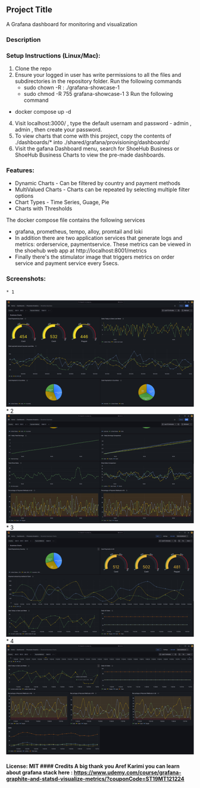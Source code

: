## Project Title 
A Grafana dashboard for monitoring and visualization 

### Description

### Setup Instructions (Linux/Mac):
1. Clone the repo
2. Ensure your logged in user has write permissions to all the files and subdirectories in the repository folder. Run the following commands
    *  sudo chown -R <username>:<username> ./grafana-showcase-1 
    *  sudo chmod -R 755 grafana-showcase-1 
3  Run the following command
 * docker compose up -d 
4. Visit localhost:3000/ , type the default usernam and password -  admin , admin , then create your password.
5. To view charts that come with this project, copy the contents of ./dashboards/* into ./shared/grafana/provisioning/dashboards/
6. Visit the gafana Dashboard menu, search for ShoeHub Business or ShoeHub Business Charts to view the pre-made dashboards.


### Features:

* Dynamic Charts - Can be filtered by country and payment methods
* MultiValued Charts - Charts can be repeated by selecting multiple filter options
* Chart Types - Time Series, Guage, Pie
* Charts with Thresholds


The docker compose file contains the following services
   * grafana, prometheus, tempo, alloy, promtail and loki
   * In addition there are two application services that generate logs and metrics: orderservice, paymentservice. These metrics can be viewed in the shoehub web app at http://localhost:8001/metrics
   * Finally there's the stimulator image that triggers metrics on order service and payment service every 5secs.
    
### Screenshots:
    * 1
![Dashboard Preview](images/business-chart-1.jpg)
    * 2
![Dashboard Preview](images/business-chart-2.jpg)
    * 3
![Dashboard Preview](images/shoehub-business-chart-1.jpg)
    * 4
![Dashboard Preview](images/shoehub-business-chart-2.jpg)

#### License: MIT  #### Credits A big thank you Aref Karimi you can learn about grafana stack here : https://www.udemy.com/course/grafana-graphite-and-statsd-visualize-metrics/?couponCode=ST19MT121224
